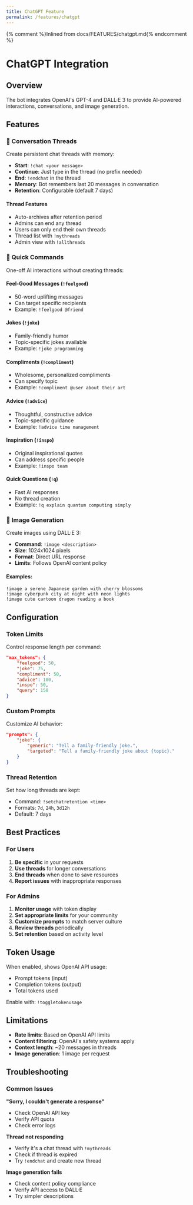 ```yaml
---
title: ChatGPT Feature
permalink: /features/chatgpt
---
```


{% comment %}Inlined from docs/FEATURES/chatgpt.md{% endcomment %}
# ChatGPT Integration

## Overview

The bot integrates OpenAI's GPT-4 and DALL·E 3 to provide AI-powered interactions, conversations, and image generation.

## Features

### 💬 Conversation Threads

Create persistent chat threads with memory:

- **Start**: `!chat <your message>`
- **Continue**: Just type in the thread (no prefix needed)
- **End**: `!endchat` in the thread
- **Memory**: Bot remembers last 20 messages in conversation
- **Retention**: Configurable (default 7 days)

#### Thread Features
- Auto-archives after retention period
- Admins can end any thread
- Users can only end their own threads
- Thread list with `!mythreads`
- Admin view with `!allthreads`

### 🎯 Quick Commands

One-off AI interactions without creating threads:

#### Feel-Good Messages (`!feelgood`)
- 50-word uplifting messages
- Can target specific recipients
- Example: `!feelgood @friend`

#### Jokes (`!joke`)
- Family-friendly humor
- Topic-specific jokes available
- Example: `!joke programming`

#### Compliments (`!compliment`)
- Wholesome, personalized compliments
- Can specify topic
- Example: `!compliment @user about their art`

#### Advice (`!advice`)
- Thoughtful, constructive advice
- Topic-specific guidance
- Example: `!advice time management`

#### Inspiration (`!inspo`)
- Original inspirational quotes
- Can address specific people
- Example: `!inspo team`

#### Quick Questions (`!q`)
- Fast AI responses
- No thread creation
- Example: `!q explain quantum computing simply`

### 🎨 Image Generation

Create images using DALL·E 3:

- **Command**: `!image <description>`
- **Size**: 1024x1024 pixels
- **Format**: Direct URL response
- **Limits**: Follows OpenAI content policy

#### Examples:
```
!image a serene Japanese garden with cherry blossoms
!image cyberpunk city at night with neon lights
!image cute cartoon dragon reading a book
```

## Configuration

### Token Limits

Control response length per command:

```json
"max_tokens": {
	"feelgood": 50,
	"joke": 75,
	"compliment": 50,
	"advice": 100,
	"inspo": 50,
	"query": 150
}
```

### Custom Prompts

Customize AI behavior:

```json
"prompts": {
	"joke": {
		"generic": "Tell a family-friendly joke.",
		"targeted": "Tell a family-friendly joke about {topic}."
	}
}
```

### Thread Retention

Set how long threads are kept:

- Command: `!setchatretention <time>`
- Formats: `7d`, `24h`, `3d12h`
- Default: 7 days

## Best Practices

### For Users
1. **Be specific** in your requests
2. **Use threads** for longer conversations
3. **End threads** when done to save resources
4. **Report issues** with inappropriate responses

### For Admins
1. **Monitor usage** with token display
2. **Set appropriate limits** for your community
3. **Customize prompts** to match server culture
4. **Review threads** periodically
5. **Set retention** based on activity level

## Token Usage

When enabled, shows OpenAI API usage:
- Prompt tokens (input)
- Completion tokens (output)
- Total tokens used

Enable with: `!toggletokenusage`

## Limitations

- **Rate limits**: Based on OpenAI API limits
- **Content filtering**: OpenAI's safety systems apply
- **Context length**: ~20 messages in threads
- **Image generation**: 1 image per request

## Troubleshooting

### Common Issues

**"Sorry, I couldn't generate a response"**
- Check OpenAI API key
- Verify API quota
- Check error logs

**Thread not responding**
- Verify it's a chat thread with `!mythreads`
- Check if thread is expired
- Try `!endchat` and create new thread

**Image generation fails**
- Check content policy compliance
- Verify API access to DALL·E
- Try simpler descriptions